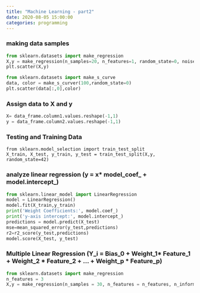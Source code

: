 ```yaml
---
title: "Machine Learning - part2"
date: 2020-08-05 15:00:00
categories: programming
---
```

### making data samples
```python
from sklearn.datasets import make_regression
X,y = make_regression(n_samples=20, n_features=1, random_state=0, noise=4, bias=100.0)
plt.scatter(X,y)
```
```python
from sklearn.datasets import make_s_curve
data, color = make_s_curver(100,random_state=0)
plt.scatter(data[:,0],color)
```
### Assign data to X and y
```python
X= data_frame.column1.values.reshape(-1,1)
y = data_frame.column2.values.reshape(-1,1)
```
### Testing and Training Data
```pythonX
from sklearn.model_selection import train_test_split
X_train, X_test, y_train, y_test = train_test_split(X,y, random_state=42)
```
### analyze linear regression (y = x* model_coef_ + model.intercept_)
```python
from sklearn.linear_model import LinearRegression
model = LinearRegression()
model.fit(X_train,y_train)
print('Weight Coefficients:', model.coef_)
print('y-axis intercept:', model.intercept_)
predictions = model.predict(X_test)
mse=mean_squared_error(y_test,predictions)
r2=r2_score(y_test,predictions)
model.score(X_test, y_test)
```
### Multiple Linear Regression (Y_i = Bias_0 + Weight_1* Feature_1 + Weight_2 * Feature_2 + ... + Weight_p * Feature_p)
```python
from sklearn.datasets import make_regression
n_features = 3
X,y = make_regression(n_samples = 30, n_features = n_features, n_informative = n_features, random_state = 42, noise=0.5, bias = 100.0)
```
